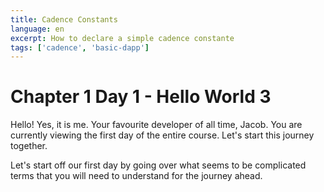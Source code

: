 ```yaml
---
title: Cadence Constants
language: en
excerpt: How to declare a simple cadence constante
tags: ['cadence', 'basic-dapp']
---
```


# Chapter 1 Day 1 - Hello World 3

Hello! Yes, it is me. Your favourite developer of all time, Jacob. You are currently viewing the first day of the entire course. Let's start this journey together.

Let's start off our first day by going over what seems to be complicated terms that you will need to understand for the journey ahead.
